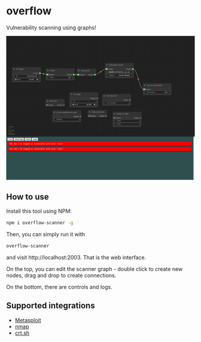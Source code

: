 # overflow
Vulnerability scanning using graphs!

![Demo](images/demo.png)

## How to use
Install this tool using NPM:
```bash
npm i overflow-scanner -g
```
Then, you can simply run it with
```bash
overflow-scanner
```
and visit http://localhost:2003. That is the web interface.

On the top, you can edit the scanner graph - double click to create new nodes, drag and drop to create connections.

On the bottom, there are controls and logs.

## Supported integrations
- [Metasploit](https://www.metasploit.com)
- [nmap](https://nmap.org)
- [crt.sh](https://crt.sh)